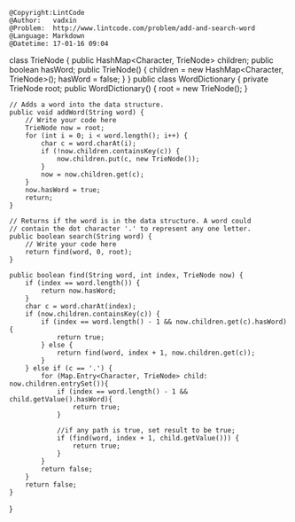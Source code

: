 ```
@Copyright:LintCode
@Author:   vadxin
@Problem:  http://www.lintcode.com/problem/add-and-search-word
@Language: Markdown
@Datetime: 17-01-16 09:04
```

class TrieNode {
    public HashMap<Character, TrieNode> children;
    public boolean hasWord;
    public TrieNode() {
        children = new HashMap<Character, TrieNode>();
        hasWord = false;
    }
}
public class WordDictionary {
    private TrieNode root;
    public WordDictionary() {
        root = new TrieNode();
    }

    // Adds a word into the data structure.
    public void addWord(String word) {
        // Write your code here
        TrieNode now = root;
        for (int i = 0; i < word.length(); i++) {
            char c = word.charAt(i);
            if (!now.children.containsKey(c)) {
                now.children.put(c, new TrieNode());
            }
            now = now.children.get(c);
        }
        now.hasWord = true;
        return;
    }

    // Returns if the word is in the data structure. A word could
    // contain the dot character '.' to represent any one letter.
    public boolean search(String word) {
        // Write your code here
        return find(word, 0, root);
    }
    
    public boolean find(String word, int index, TrieNode now) {
        if (index == word.length()) {
            return now.hasWord;
        }
        char c = word.charAt(index);
        if (now.children.containsKey(c)) {
            if (index == word.length() - 1 && now.children.get(c).hasWord) {
                return true;
            } else {
                return find(word, index + 1, now.children.get(c));
            }
        } else if (c == '.') {
            for (Map.Entry<Character, TrieNode> child: now.children.entrySet()){
                if (index == word.length() - 1 && child.getValue().hasWord){
                    return true;
                } 
 
                //if any path is true, set result to be true; 
                if (find(word, index + 1, child.getValue())) {
                    return true;
                }
            }
            return false;
        }
        return false;
    }
}
